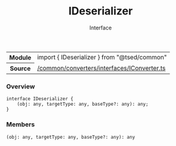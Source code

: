 
<header class="symbol-info-header"><h1 id="ideserializer">IDeserializer</h1><label class="symbol-info-type-label interface">Interface</label></header>
<!-- summary -->
<section class="symbol-info"><table class="is-full-width"><tbody><tr><th>Module</th><td><div class="lang-typescript"><span class="token keyword">import</span> { IDeserializer }&nbsp;<span class="token keyword">from</span>&nbsp;<span class="token string">"@tsed/common"</span></div></td></tr><tr><th>Source</th><td><a href="https://github.com/Romakita/ts-express-decorators/blob/v4.0.4/src//common/converters/interfaces/IConverter.ts#L0-L0">/common/converters/interfaces/IConverter.ts</a></td></tr></tbody></table></section>
<!-- overview -->


### Overview


<pre><code class="typescript-lang "><span class="token keyword">interface</span> IDeserializer <span class="token punctuation">{</span>
    <span class="token punctuation">(</span>obj<span class="token punctuation">:</span> <span class="token keyword">any</span><span class="token punctuation">,</span> targetType<span class="token punctuation">:</span> <span class="token keyword">any</span><span class="token punctuation">,</span> baseType?<span class="token punctuation">:</span> <span class="token keyword">any</span><span class="token punctuation">)</span><span class="token punctuation">:</span> <span class="token keyword">any</span><span class="token punctuation">;</span>
<span class="token punctuation">}</span></code></pre>


<!-- Parameters -->

<!-- Description -->

<!-- Members -->







### Members



<div class="method-overview">
<pre><code class="typescript-lang "><span class="token punctuation">(</span>obj<span class="token punctuation">:</span> <span class="token keyword">any</span><span class="token punctuation">,</span> targetType<span class="token punctuation">:</span> <span class="token keyword">any</span><span class="token punctuation">,</span> baseType?<span class="token punctuation">:</span> <span class="token keyword">any</span><span class="token punctuation">)</span><span class="token punctuation">:</span> <span class="token keyword">any</span></code></pre>
</div>








